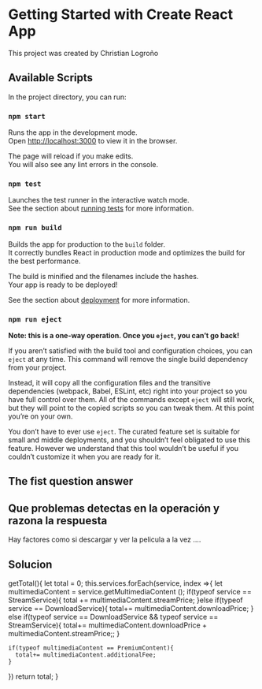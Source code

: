 # Getting Started with Create React App

This project was created by Christian Logroño

## Available Scripts

In the project directory, you can run:

### `npm start`

Runs the app in the development mode.\
Open [http://localhost:3000](http://localhost:3000) to view it in the browser.

The page will reload if you make edits.\
You will also see any lint errors in the console.

### `npm test`

Launches the test runner in the interactive watch mode.\
See the section about [running tests](https://facebook.github.io/create-react-app/docs/running-tests) for more information.

### `npm run build`

Builds the app for production to the `build` folder.\
It correctly bundles React in production mode and optimizes the build for the best performance.

The build is minified and the filenames include the hashes.\
Your app is ready to be deployed!

See the section about [deployment](https://facebook.github.io/create-react-app/docs/deployment) for more information.

### `npm run eject`

**Note: this is a one-way operation. Once you `eject`, you can’t go back!**

If you aren’t satisfied with the build tool and configuration choices, you can `eject` at any time. This command will remove the single build dependency from your project.

Instead, it will copy all the configuration files and the transitive dependencies (webpack, Babel, ESLint, etc) right into your project so you have full control over them. All of the commands except `eject` will still work, but they will point to the copied scripts so you can tweak them. At this point you’re on your own.

You don’t have to ever use `eject`. The curated feature set is suitable for small and middle deployments, and you shouldn’t feel obligated to use this feature. However we understand that this tool wouldn’t be useful if you couldn’t customize it when you are ready for it.

## The fist question answer

## Que problemas detectas en la operación y razona la respuesta
 Hay factores como si descargar y ver la pelicula a la vez ....
## Solucion
getTotal(){
  let total = 0;
  this.services.forEach(service, index =>{
    let multimediaContent = service.getMultimediaContent ();
    if(typeof service == StreamService){
      total += multimediaContent.streamPrice;
    }else if(typeof service == DownloadService){
      total+= multimediaContent.downloadPrice;
    }
    else if(typeof service == DownloadService && typeof service == StreamService){
      total+= multimediaContent.downloadPrice + multimediaContent.streamPrice;;
    }

    if(typeof multimediaContent == PremiumContent){
      total+= multimediaContent.additionalFee;
    }
  })
  return total;
}
